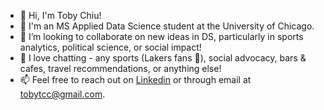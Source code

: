 - 👋 Hi, I'm Toby Chiu!
- 🌱 I'm an MS Applied Data Science student at the University of Chicago.
- 👯 I’m looking to collaborate on new ideas in DS, particularly in sports analytics, political science, or social impact!
- 💬 I love chatting - any sports (Lakers fans 👀), social advocacy, bars & cafes, travel recommendations, or anything else! 
- 📫 Feel free to reach out on [Linkedin](https://www.linkedin.com/in/toby-chiu-255586195/) or through email at tobytcc@gmail.com.

<!--
**tobytcc/tobytcc** is a ✨ _special_ ✨ repository because its `README.md` (this file) appears on your GitHub profile.

Here are some ideas to get you started:

- 🔭 I’m currently working on ...
- 🌱 I’m currently learning ...
- 👯 I’m looking to collaborate on ...
- 🤔 I’m looking for help with ...
- 💬 Ask me about ...
- 📫 How to reach me: ...
- 😄 Pronouns: ...
- ⚡ Fun fact: ...
-->
